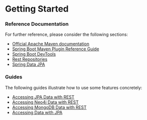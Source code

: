 # Getting Started

### Reference Documentation
For further reference, please consider the following sections:

* [Official Apache Maven documentation](https://maven.apache.org/guides/index.html)
* [Spring Boot Maven Plugin Reference Guide](https://docs.spring.io/spring-boot/docs/2.2.1.RELEASE/maven-plugin/)
* [Spring Boot DevTools](https://docs.spring.io/spring-boot/docs/2.2.1.RELEASE/reference/htmlsingle/#using-boot-devtools)
* [Rest Repositories](https://docs.spring.io/spring-boot/docs/2.2.1.RELEASE/reference/htmlsingle/#howto-use-exposing-spring-data-repositories-rest-endpoint)
* [Spring Data JPA](https://docs.spring.io/spring-boot/docs/2.2.1.RELEASE/reference/htmlsingle/#boot-features-jpa-and-spring-data)

### Guides
The following guides illustrate how to use some features concretely:

* [Accessing JPA Data with REST](https://spring.io/guides/gs/accessing-data-rest/)
* [Accessing Neo4j Data with REST](https://spring.io/guides/gs/accessing-neo4j-data-rest/)
* [Accessing MongoDB Data with REST](https://spring.io/guides/gs/accessing-mongodb-data-rest/)
* [Accessing Data with JPA](https://spring.io/guides/gs/accessing-data-jpa/)

